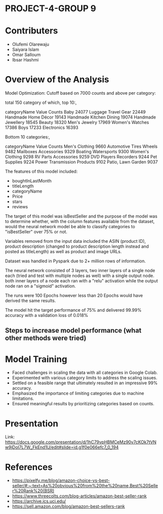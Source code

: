 # PROJECT-4-GROUP 9 

# Contributers
- Olufemi Olarewaju
- Saiyara Islam 
- Omar Salloum
- Ibsar Hashmi


# Overview of the Analysis 

Model Optimization:
Cutoff based on 7000 counts and above per category:

total 150 category of which, top 10:,

categoryName                            Value Counts
Baby                                     24077
Luggage  Travel Gear                     22449
Handmade Home Décor                      19143
Handmade Kitchen  Dining                 19074
Handmade Jewellery                       18545
Beauty                                   18320
Men's Jewelry                            17969
Women's Watches                          17386
Boys                                     17233
Electronics                              16393

Bottom 10 categories:,

categoryName                            Value Counts
Men's Clothing                            9660
Automotive Tires  Wheels                  9482
Mailboxes  Accessories                    9329
Boating  Watersports                      9300
Women's Clothing                          9298
RV Parts  Accessories                     9259
DVD Players  Recorders                    9244
Pet Supplies                              9224
Power Transmission Products               9102
Patio, Lawn  Garden                       9037

The features of this model included:

* boughtInLastMonth
* titleLength
* categoryName
* Price
* stars
* reviews

The target of this model was isBestSeller and the purpose of the model was to determine whether, with the column features available from the dataset, would the neural network model be able to classify categories to "isBestSeller" over 75% or not.

Variables removed from the input data included the ASIN (product ID), product description (changed to product description length instead and posted as titleLength) as well as product and image URLs.

Dataset was handled in Pyspark due to 2+ million rows of information.

The neural network consisted of 3 layers, two inner layers of a single node each (tried and test with multiple nodes as well) with a single output node.
both inner layers of a node each ran with a "relu" activation while the output node ran on a "sigmoid" activation.

The runs were 100 Epochs however less than 20 Epochs would have derived the same results.

The model hit the target performance of 75% and delivered 99.99% accuracy with a validation loss of 0.018%

Steps to increase model performance (what other methods were tried)
--


# Model Training 
- Faced challenges in scaling the data with all categories in Google Colab.
- Experimented with various category limits to address the scaling issues.
- Settled on a feasible range that ultimately resulted in an impressive 99% accuracy.
- Emphasized the importance of limiting categories due to machine limitations.
- Ensured meaningful results by prioritizing categories based on counts.

# Presentation 
Link: https://docs.google.com/presentation/d/1hC79vpHBMCeMz90v7cKOk7tVNw9jDoI7L7W_FkEnd1U/edit#slide=id.g1f0e066efc7_0_194


# References 
- https://pixelfy.me/blog/amazon-choice-vs-best-seller/#:~:text=As%20obvious%20from%20the%20name,Best%20Seller%20Rank%20(BSR)
- https://www.threecolts.com/blog-articles/amazon-best-seller-rank
- https://archive.ics.uci.edu/
- https://sell.amazon.com/blog/amazon-best-sellers-rank